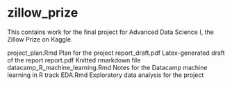 # zillow_prize
This contains work for the final project for Advanced Data Science I, the Zillow Prize on Kaggle.

project_plan.Rmd 			Plan for the project
report_draft.pdf 			Latex-generated draft of the report
report.pdf 				Knitted rmarkdown file
datacamp_R_machine_learning.Rmd 	Notes for the Datacamp machine learning in R track
EDA.Rmd 				Exploratory data analysis for the project

